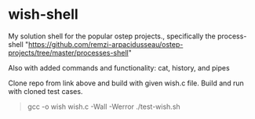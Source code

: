 # wish-shell
My solution shell for the popular ostep projects., specifically the process-shell "https://github.com/remzi-arpacidusseau/ostep-projects/tree/master/processes-shell" 

Also with added commands and functionality: cat, history, and pipes

Clone repo from link above and build with given wish.c file. Build and run with cloned test cases. 
>    gcc -o wish wish.c -Wall -Werror
>    ./test-wish.sh

